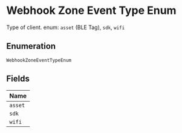 
# Webhook Zone Event Type Enum

Type of client. enum: `asset` (BLE Tag), `sdk`, `wifi`

## Enumeration

`WebhookZoneEventTypeEnum`

## Fields

| Name |
|  --- |
| `asset` |
| `sdk` |
| `wifi` |

